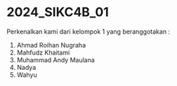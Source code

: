 # 2024_SIKC4B_01

Perkenalkan kami dari kelompok 1 yang beranggotakan :
1. Ahmad Roihan Nugraha
2. Mahfudz Khaitami
3. Muhammad Andy Maulana
4. Nadya
5. Wahyu
